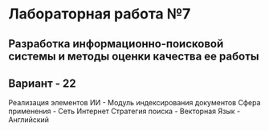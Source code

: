 # Лабораторная работа №7

## Разработка информационно-поисковой системы и методы оценки качества ее работы

## Вариант - 22
Реализация элементов ИИ - Модуль индексирования документов
Сфера применения - Сеть Интернет
Стратегия поиска - Векторная
Язык - Английский
